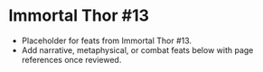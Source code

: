 # Immortal Thor #13

- Placeholder for feats from Immortal Thor #13.
- Add narrative, metaphysical, or combat feats below with page references once reviewed.